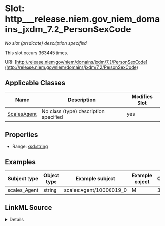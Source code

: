 

# Slot: http___release.niem.gov_niem_domains_jxdm_7.2_PersonSexCode


_No slot (predicate) description specified_






This slot occurs 363445 times.


URI: [http://release.niem.gov/niem/domains/jxdm/7.2/PersonSexCode](http://release.niem.gov/niem/domains/jxdm/7.2/PersonSexCode)



<!-- no inheritance hierarchy -->





## Applicable Classes

| Name | Description | Modifies Slot |
| --- | --- | --- |
| [ScalesAgent](../classes/ScalesAgent.md) | No class (type) description specified |  yes  |







## Properties

* Range: [xsd:string](http://www.w3.org/2001/XMLSchema#string)






## Examples

| Subject type | Object type | Example subject | Example object | Occurrences |
| --- | --- | --- | --- | --- |
| scales_Agent | string | scales:Agent/10000019_0 | M | 363445 |




## LinkML Source

<details>

```yaml
name: http___release.niem.gov_niem_domains_jxdm_7.2_PersonSexCode
annotations:
  count:
    tag: count
    value: 363445
description: No slot (predicate) description specified
examples:
- object:
    example_object: M
    example_object_type: string
    example_predicate: http://release.niem.gov/niem/domains/jxdm/7.2/PersonSexCode
    example_subject: scales:Agent/10000019_0
    example_subject_type: scales_Agent
from_schema: scales-kg
rank: 1000
slot_uri: http://release.niem.gov/niem/domains/jxdm/7.2/PersonSexCode
alias: http___release.niem.gov_niem_domains_jxdm_7.2_PersonSexCode
domain_of:
- scales_Agent
range: string

```
</details>